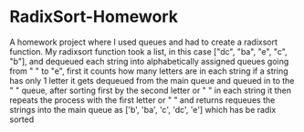 # RadixSort-Homework
A homework project where I used queues and had to create a radixsort function.
My radixsort function took a list, in this case ["dc", "ba", "e", "c", "b"], and dequeued each string into alphabetically assigned queues going from " " to "e", first it counts how many letters are in each string if a string has only 1 letter it gets dequeued from the main queue and queued in to the " " queue, after sorting first by the second letter or " " in each string it then repeats the process with the first letter or " " and returns requeues the strings into the main queue as ['b', 'ba', 'c', 'dc', 'e'] which has be radix sorted 

